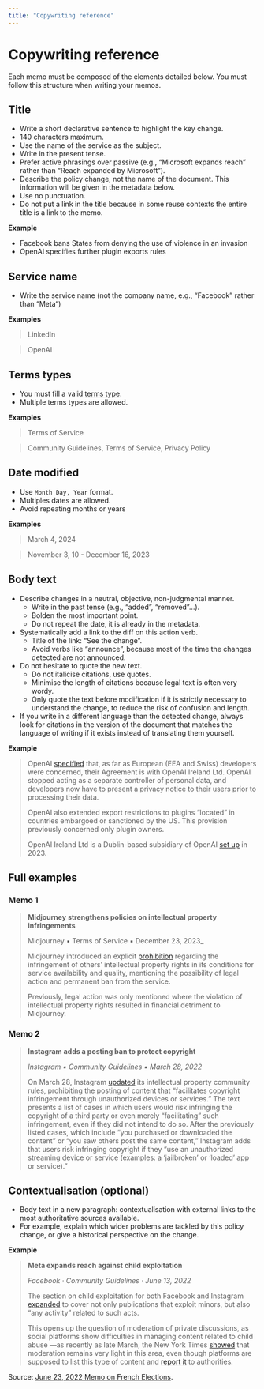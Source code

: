 ```yaml
---
title: "Copywriting reference"
---
```


# Copywriting reference

Each memo must be composed of the elements detailed below. You must follow this structure when writing your memos.

## Title

- Write a short declarative sentence to highlight the key change.
- 140 characters maximum.
- Use the name of the service as the subject.
- Write in the present tense.
- Prefer active phrasings over passive (e.g., “Microsoft expands reach” rather than “Reach expanded by Microsoft“).
- Describe the policy change, not the name of the document. This information will be given in the metadata below.
- Use no punctuation.
- Do not put a link in the title because in some reuse contexts the entire title is a link to the memo.

**Example**

- Facebook bans States from denying the use of violence in an invasion
- OpenAI specifies further plugin exports rules

## Service name

- Write the service name (not the company name, e.g., “Facebook” rather than “Meta“)

**Examples**

> LinkedIn

> OpenAI

## Terms types

- You must fill a valid [terms type](https://github.com/OpenTermsArchive/terms-types).
- Multiple terms types are allowed.

**Examples**

> Terms of Service

> Community Guidelines, Terms of Service, Privacy Policy

## Date modified

- Use `Month Day, Year` format.
- Multiples dates are allowed.
- Avoid repeating months or years

**Examples**

> March 4, 2024

> November 3, 10 - December 16, 2023

## Body text

- Describe changes in a neutral, objective, non-judgmental manner.
  - Write in the past tense (e.g., “added”, “removed”…).
  - Bolden the most important point.
  - Do not repeat the date, it is already in the metadata.
- Systematically add a link to the diff on this action verb.
  - Title of the link: “See the change”.
  - Avoid verbs like “announce”, because most of the time the changes detected are not announced.
- Do not hesitate to quote the new text.
  - Do not italicise citations, use quotes.
  - Minimise the length of citations because legal text is often very wordy.
  - Only quote the text before modification if it is strictly necessary to understand the change, to reduce the risk of confusion and length.
- If you write in a different language than the detected change, always look for citations in the version of the document that matches the language of writing if it exists instead of translating them yourself.

**Example**

> OpenAI [specified](https://github.com/OpenTermsArchive/GenAI-versions/commit/30f1df7d18676c57a0ae1c43c3ccdfc264535cb3) that, as far as European (EEA and Swiss) developers were concerned, their Agreement is with OpenAI Ireland Ltd. OpenAI stopped acting as a separate controller of personal data, and developers now have to present a privacy notice to their users prior to processing their data.
>
> OpenAI also extended export restrictions to plugins “located” in countries embargoed or sanctioned by the US. This provision previously concerned only plugin owners.
>
> OpenAI Ireland Ltd is a Dublin-based subsidiary of OpenAI [set up](https://openai.com/blog/introducing-openai-dublin) in 2023.

## Full examples

### Memo 1

> **Midjourney strengthens policies on intellectual property infringements**
>
> Midjourney ▪ Terms of Service ▪ December 23, 2023_
>
> Midjourney introduced an explicit [prohibition](https://github.com/OpenTermsArchive/GenAI-versions/commit/2cb30a2b4b338a4dffbeab9add8262cec78a3062) regarding the infringement of others’ intellectual property rights in its conditions for service availability and quality, mentioning the possibility of legal action and permanent ban from the service.
>
> Previously, legal action was only mentioned where the violation of intellectual property rights resulted in financial detriment to Midjourney.

### Memo 2

> **Instagram adds a posting ban to protect copyright**
>
> _Instagram ▪ Community Guidelines ▪ March 28, 2022_
>
> On March 28, Instagram [updated](https://github.com/OpenTermsArchive/france-elections-versions/commit/1be4b836e3012344558b60d8f9f871bc42cfa4ca?short_path=c108c01#diff-c108c013f0b8769389f20259465cb81324e805f4334bcda6931344e16f999441) its intellectual property community rules, prohibiting the posting of content that “facilitates copyright infringement through unauthorized devices or services.” The text presents a list of cases in which users would risk infringing the copyright of a third party or even merely “facilitating” such infringement, even if they did not intend to do so. After the previously listed cases, which include “you purchased or downloaded the content” or “you saw others post the same content,” Instagram adds that users risk infringing copyright if they “use an unauthorized streaming device or service (examples: a ‘jailbroken’ or ‘loaded’ app or service).”

## Contextualisation (optional)

- Body text in a new paragraph: contextualisation with external links to the most authoritative sources available.
- For example, explain which wider problems are tackled by this policy change, or give a historical perspective on the change.

**Example**

> **Meta expands reach against child exploitation**
>
> _Facebook · Community Guidelines · June 13, 2022_
>
> The section on child exploitation for both Facebook and Instagram [expanded](https://github.com/OpenTermsArchive/france-elections-versions/commit/0396436542fa7ef8dd8ae4dd02ff0ed5500e08a2) to cover not only publications that exploit minors, but also “any activity” related to such acts.
>
> This opens up the question of moderation of private discussions, as social platforms show difficulties in managing content related to child abuse —as recently as late March, the New York Times [showed](https://www.nytimes.com/2022/03/31/business/meta-child-sexual-abuse.html) that moderation remains very light in this area, even though platforms are supposed to list this type of content and [report it](https://www.theverge.com/2022/3/31/23005576/facebook-content-moderators-child-sexual-abuse-material-csam-policy) to authorities.

Source: [June 23, 2022 Memo on French Elections](https://sh1.sendinblue.com/aijgxqzlolpfe.html).

